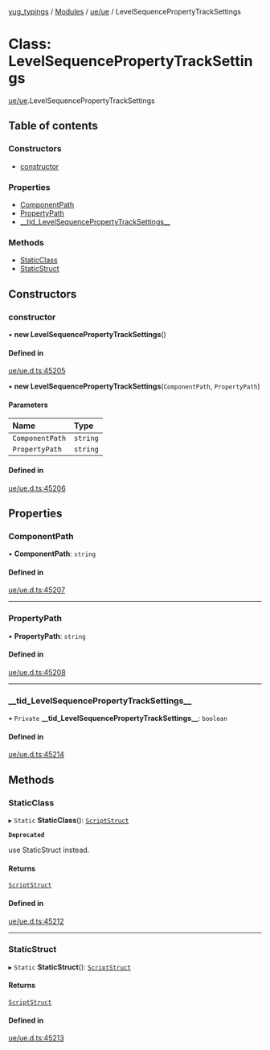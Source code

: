 [yug_typings](../README.md) / [Modules](../modules.md) / [ue/ue](../modules/ue_ue.md) / LevelSequencePropertyTrackSettings

# Class: LevelSequencePropertyTrackSettings

[ue/ue](../modules/ue_ue.md).LevelSequencePropertyTrackSettings

## Table of contents

### Constructors

- [constructor](ue_ue.LevelSequencePropertyTrackSettings.md#constructor)

### Properties

- [ComponentPath](ue_ue.LevelSequencePropertyTrackSettings.md#componentpath)
- [PropertyPath](ue_ue.LevelSequencePropertyTrackSettings.md#propertypath)
- [\_\_tid\_LevelSequencePropertyTrackSettings\_\_](ue_ue.LevelSequencePropertyTrackSettings.md#__tid_levelsequencepropertytracksettings__)

### Methods

- [StaticClass](ue_ue.LevelSequencePropertyTrackSettings.md#staticclass)
- [StaticStruct](ue_ue.LevelSequencePropertyTrackSettings.md#staticstruct)

## Constructors

### constructor

• **new LevelSequencePropertyTrackSettings**()

#### Defined in

[ue/ue.d.ts:45205](https://github.com/YugMetaverse/yug_typings/blob/25cad34/ue/ue.d.ts#L45205)

• **new LevelSequencePropertyTrackSettings**(`ComponentPath`, `PropertyPath`)

#### Parameters

| Name | Type |
| :------ | :------ |
| `ComponentPath` | `string` |
| `PropertyPath` | `string` |

#### Defined in

[ue/ue.d.ts:45206](https://github.com/YugMetaverse/yug_typings/blob/25cad34/ue/ue.d.ts#L45206)

## Properties

### ComponentPath

• **ComponentPath**: `string`

#### Defined in

[ue/ue.d.ts:45207](https://github.com/YugMetaverse/yug_typings/blob/25cad34/ue/ue.d.ts#L45207)

___

### PropertyPath

• **PropertyPath**: `string`

#### Defined in

[ue/ue.d.ts:45208](https://github.com/YugMetaverse/yug_typings/blob/25cad34/ue/ue.d.ts#L45208)

___

### \_\_tid\_LevelSequencePropertyTrackSettings\_\_

• `Private` **\_\_tid\_LevelSequencePropertyTrackSettings\_\_**: `boolean`

#### Defined in

[ue/ue.d.ts:45214](https://github.com/YugMetaverse/yug_typings/blob/25cad34/ue/ue.d.ts#L45214)

## Methods

### StaticClass

▸ `Static` **StaticClass**(): [`ScriptStruct`](ue_ue.ScriptStruct.md)

**`Deprecated`**

use StaticStruct instead.

#### Returns

[`ScriptStruct`](ue_ue.ScriptStruct.md)

#### Defined in

[ue/ue.d.ts:45212](https://github.com/YugMetaverse/yug_typings/blob/25cad34/ue/ue.d.ts#L45212)

___

### StaticStruct

▸ `Static` **StaticStruct**(): [`ScriptStruct`](ue_ue.ScriptStruct.md)

#### Returns

[`ScriptStruct`](ue_ue.ScriptStruct.md)

#### Defined in

[ue/ue.d.ts:45213](https://github.com/YugMetaverse/yug_typings/blob/25cad34/ue/ue.d.ts#L45213)
